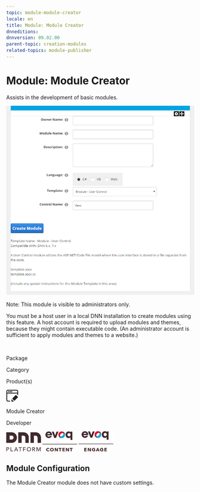 ```yaml
---
topic: module-module-creator
locale: en
title: Module: Module Creator
dnneditions: 
dnnversion: 09.02.00
parent-topic: creation-modules
related-topics: module-publisher
---
```


# Module: Module Creator

Assists in the development of basic modules.

  

![Module Creator module](/images/scr-module-ModuleCreator.png)

  

Note: This module is visible to administrators only.

You must be a host user in a local DNN installation to create modules using this feature. A host account is required to upload modules and themes, because they might contain executable code. (An administrator account is sufficient to apply modules and themes to a website.)

 

Package

Category

Product(s)

 ![icon](/images/ico-module-modulecreator.png) 

Module Creator

Developer

 ![Platform](/images/ico-dnn-platform.png) ![Evoq Content](/images/ico-evoq-content.png) ![Evoq Engage](/images/ico-evoq-engage.png) 

## Module Configuration

The Module Creator module does not have custom settings.